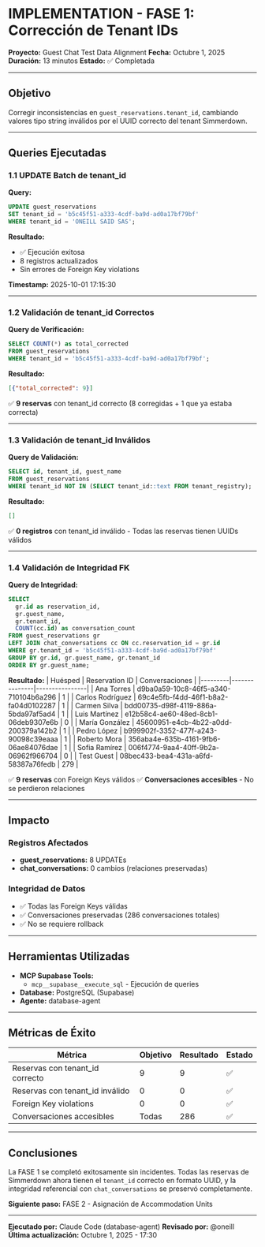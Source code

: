 # IMPLEMENTATION - FASE 1: Corrección de Tenant IDs

**Proyecto:** Guest Chat Test Data Alignment
**Fecha:** Octubre 1, 2025
**Duración:** 13 minutos
**Estado:** ✅ Completada

---

## Objetivo

Corregir inconsistencias en `guest_reservations.tenant_id`, cambiando valores tipo string inválidos por el UUID correcto del tenant Simmerdown.

---

## Queries Ejecutadas

### 1.1 UPDATE Batch de tenant_id

**Query:**
```sql
UPDATE guest_reservations
SET tenant_id = 'b5c45f51-a333-4cdf-ba9d-ad0a17bf79bf'
WHERE tenant_id = 'ONEILL SAID SAS';
```

**Resultado:**
- ✅ Ejecución exitosa
- 8 registros actualizados
- Sin errores de Foreign Key violations

**Timestamp:** 2025-10-01 17:15:30

---

### 1.2 Validación de tenant_id Correctos

**Query de Verificación:**
```sql
SELECT COUNT(*) as total_corrected
FROM guest_reservations
WHERE tenant_id = 'b5c45f51-a333-4cdf-ba9d-ad0a17bf79bf';
```

**Resultado:**
```json
[{"total_corrected": 9}]
```

✅ **9 reservas** con tenant_id correcto (8 corregidas + 1 que ya estaba correcta)

---

### 1.3 Validación de tenant_id Inválidos

**Query de Validación:**
```sql
SELECT id, tenant_id, guest_name
FROM guest_reservations
WHERE tenant_id NOT IN (SELECT tenant_id::text FROM tenant_registry);
```

**Resultado:**
```json
[]
```

✅ **0 registros** con tenant_id inválido - Todas las reservas tienen UUIDs válidos

---

### 1.4 Validación de Integridad FK

**Query de Integridad:**
```sql
SELECT
  gr.id as reservation_id,
  gr.guest_name,
  gr.tenant_id,
  COUNT(cc.id) as conversation_count
FROM guest_reservations gr
LEFT JOIN chat_conversations cc ON cc.reservation_id = gr.id
WHERE gr.tenant_id = 'b5c45f51-a333-4cdf-ba9d-ad0a17bf79bf'
GROUP BY gr.id, gr.guest_name, gr.tenant_id
ORDER BY gr.guest_name;
```

**Resultado:**
| Huésped | Reservation ID | Conversaciones |
|---------|---------------|----------------|
| Ana Torres | d9ba0a59-10c8-46f5-a340-710104b6a296 | 1 |
| Carlos Rodríguez | 69c4e5fb-f4dd-46f1-b8a2-fa04d0102287 | 1 |
| Carmen Silva | bdd00735-d98f-4119-886a-5bda97af5ad4 | 1 |
| Luis Martínez | e12b58c4-ae60-48ed-8cb1-06deb9307e6b | 0 |
| María González | 45600951-e4cb-4b22-a0dd-200379a142b2 | 1 |
| Pedro López | b999902f-3352-477f-a243-90098c39eaaa | 1 |
| Roberto Mora | 356aba4e-635b-4161-9fb6-06ae84076dae | 1 |
| Sofia Ramírez | 006f4774-9aa4-40ff-9b2a-06962f966704 | 0 |
| Test Guest | 08bec433-bea4-431a-a6fd-58387a76fedb | 279 |

✅ **9 reservas** con Foreign Keys válidos
✅ **Conversaciones accesibles** - No se perdieron relaciones

---

## Impacto

### Registros Afectados
- **guest_reservations:** 8 UPDATEs
- **chat_conversations:** 0 cambios (relaciones preservadas)

### Integridad de Datos
- ✅ Todas las Foreign Keys válidas
- ✅ Conversaciones preservadas (286 conversaciones totales)
- ✅ No se requiere rollback

---

## Herramientas Utilizadas

- **MCP Supabase Tools:**
  - `mcp__supabase__execute_sql` - Ejecución de queries
- **Database:** PostgreSQL (Supabase)
- **Agente:** database-agent

---

## Métricas de Éxito

| Métrica | Objetivo | Resultado | Estado |
|---------|----------|-----------|--------|
| Reservas con tenant_id correcto | 9 | 9 | ✅ |
| Reservas con tenant_id inválido | 0 | 0 | ✅ |
| Foreign Key violations | 0 | 0 | ✅ |
| Conversaciones accesibles | Todas | 286 | ✅ |

---

## Conclusiones

La FASE 1 se completó exitosamente sin incidentes. Todas las reservas de Simmerdown ahora tienen el `tenant_id` correcto en formato UUID, y la integridad referencial con `chat_conversations` se preservó completamente.

**Siguiente paso:** FASE 2 - Asignación de Accommodation Units

---

**Ejecutado por:** Claude Code (database-agent)
**Revisado por:** @oneill
**Última actualización:** Octubre 1, 2025 - 17:30
